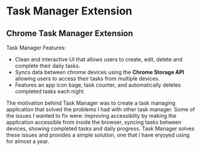 # Task Manager Extension
## Chrome Task Manager Extension 

Task Manager Features: 
- Clean and interactive UI that allows users to create, edit, delete and complete their daily tasks.
- Syncs data between chrome devices using the **Chrome Storage API** allowing users to access their tasks from multiple devices.
- Features an app icon bage, task counter, and automatically deletes completed tasks each night.

The motivation behind Task Manager was to create a task managing application that solved the problems I had with other task manager. Some of the issues I wanted
to fix were: improving accessiblity by making the application accessible from inside the browser, syncing tasks between devices, showing completed tasks and daily 
progress. Task Manager solves these issues and provides a simple solution, one that I have enjoyed using for almost a year. 
